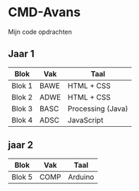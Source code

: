 # CMD-Avans
Mijn code opdrachten

## Jaar 1
Blok | Vak | Taal
--- | --- | ---
Blok 1 | BAWE | HTML + CSS
Blok 2 | ADWE | HTML + CSS
Blok 3 | BASC | Processing (Java)
Blok 4 | ADSC | JavaScript

## jaar 2
Blok | Vak | Taal
--- | --- | ---
Blok 5 | COMP | Arduino